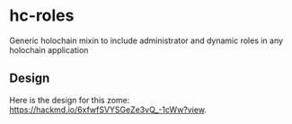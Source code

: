 # hc-roles
Generic holochain mixin to include administrator and dynamic roles in any holochain application

## Design

Here is the design for this zome: https://hackmd.io/6xfwfSVYSGeZe3vQ_-1cWw?view.